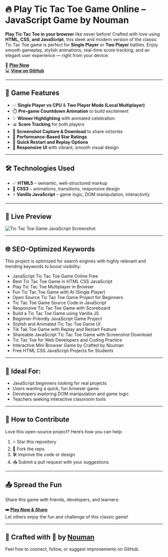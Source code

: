 # 🔥 Play Tic Tac Toe Game Online – JavaScript Game by Nouman

**Play Tic Tac Toe in your browser** like never before! Crafted with love using **HTML, CSS, and JavaScript**, this sleek and modern version of the classic Tic Tac Toe game is perfect for **Single Player** or **Two Player** battles. Enjoy smooth gameplay, stylish animations, real-time score tracking, and an elegant user experience — right from your device.

🔗 **[Play Now](https://crafted-by-nouman.github.io/Tik-Tak-Toe/)**  
💻 **[View on GitHub](https://github.com/Crafted-By-Nouman/Tik-Tak-Toe)**

---

## 🚀 Game Features

- ✅ **Single Player vs CPU** & **Two Player Mode (Local Multiplayer)**
- ⏱️ **Pre-game Countdown Animation** to build excitement
- ✨ **Winner Highlighting** with animated celebration
- 📊 **Score Tracking** for both players
- 📸 **Screenshot Capture & Download** to share victories
- 🌟 **Performance-Based Star Ratings**
- 🔁 **Quick Restart and Replay Options**
- 🎨 **Responsive UI** with vibrant, smooth visual design

---

## 🛠️ Technologies Used

- ✅ **HTML5** – semantic, well-structured markup
- 🎨 **CSS3** – animations, transitions, responsive design
- ⚡ **Vanilla JavaScript** – game logic, DOM manipulation, interactivity

---

## 📸 Live Preview

![Tic Tac Toe Game JavaScript Screenshot](./assets/tictactoe-preview.png)

---

## 🌐 SEO-Optimized Keywords

This project is optimized for search engines with highly relevant and trending keywords to boost visibility:

- JavaScript Tic Tac Toe Game Online Free
- Best Tic Tac Toe Game in HTML CSS JavaScript
- Play Tic Tac Toe Multiplayer in Browser
- Fun Tic Tac Toe Game with AI (Single Player)
- Open Source Tic Tac Toe Game Project for Beginners
- Tic Tac Toe Game Source Code in JavaScript
- Responsive Tic Tac Toe Game with Scoreboard
- Build a Tic Tac Toe Game using Vanilla JS
- Beginner-Friendly JavaScript Game Project
- Stylish and Animated Tic Tac Toe Game UI
- Tik Tak Toe Game with Replay and Restart Feature
- Shareable JavaScript Tic Tac Toe Game with Screenshot Download
- Tic Tac Toe for Web Developers and Coding Practice
- Interactive Mini Browser Game by Crafted by Nouman
- Free HTML CSS JavaScript Projects for Students

---

## 🧠 Ideal For:

- JavaScript beginners looking for real projects
- Users wanting a quick, fun browser game
- Developers exploring DOM manipulation and game logic
- Teachers seeking interactive classroom tools

---

## 🤝 How to Contribute

Love this open-source project? Here’s how you can help:

1. ⭐ Star this repository
2. 🍴 Fork the repo
3. 🛠️ Improve the code or design
4. 📥 Submit a pull request with your suggestions

---

## 📤 Spread the Fun

Share this game with friends, developers, and learners:

**➡️ [Play Now & Share](https://crafted-by-nouman.github.io/Tik-Tak-Toe/)**  
Let others enjoy the fun and challenge of this classic game!

---

## 🙌 Crafted with 💖 by [Nouman](https://github.com/Crafted-By-Nouman)

Feel free to connect, follow, or suggest improvements on GitHub.
